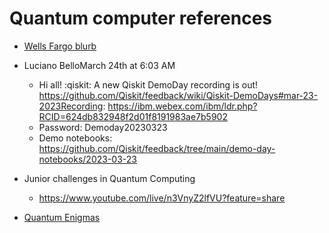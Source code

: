 # Quantum computer references

* [Wells Fargo blurb](https://stories.wf.com/5-big-questions-on-quantum-computing-answered)


* Luciano BelloMarch 24th at 6:03 AM
  * Hi all! :qiskit: A new Qiskit DemoDay recording is out! https://github.com/Qiskit/feedback/wiki/Qiskit-DemoDays#mar-23-2023Recording: https://ibm.webex.com/ibm/ldr.php?RCID=624db832948f2d01f8191983ae7b5902
  * Password: Demoday20230323
  * Demo notebooks: https://github.com/Qiskit/feedback/tree/main/demo-day-notebooks/2023-03-23

* Junior challenges in Quantum Computing
  * https://www.youtube.com/live/n3VnyZ2lfVU?feature=share

* [Quantum Enigmas](https://www.usherbrooke.ca/iq/quantumenigmas/)